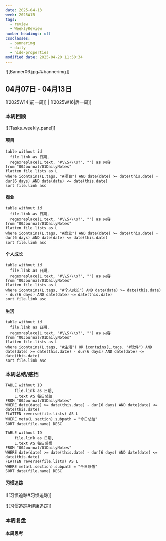 ```yaml
---
date: 2025-04-13
week: 2025W15
tags:
  - review
  - WeeklyReview
number headings: off
cssclasses:
  - bannerimg
  - daily
  - hide-properties
modified date: 2025-04-20 11:50:34
---
```

![[Banner06.jpg##bannerimg]]

## 04月07日 - 04月13日

[[2025W14|前一周]] | [[2025W16|后一周]]

### 本周回顾

![[Tasks_weekly_panel]]

#### 项目
```dataview
table without id
  file.link as 日期,
  regexreplace(L.text, "#\\S+\\s?", "") as 内容
from "00Journal/01DailyNotes"
flatten file.lists as L
where icontains(L.tags, "#项目") AND date(date) >= date(this.date) - dur(6 days) AND date(date) <= date(this.date)
sort file.link asc
```

#### 商业
```dataview
table without id
  file.link as 日期,
  regexreplace(L.text, "#\\S+\\s?", "") as 内容
from "00Journal/01DailyNotes"
flatten file.lists as L
where icontains(L.tags, "#商业") AND date(date) >= date(this.date) - dur(6 days) AND date(date) <= date(this.date)
sort file.link asc
```

#### 个人成长
```dataview
table without id
  file.link as 日期,
  regexreplace(L.text, "#\\S+\\s?", "") as 内容
from "00Journal/01DailyNotes"
flatten file.lists as L
where icontains(L.tags, "#个人成长") AND date(date) >= date(this.date) - dur(6 days) AND date(date) <= date(this.date)
sort file.link asc
```

#### 生活
```dataview
table without id
  file.link as 日期,
  regexreplace(L.text, "#\\S+\\s?", "") as 内容
from "00Journal/01DailyNotes"
flatten file.lists as L
where icontains(L.tags, "#生活") OR icontains(L.tags, "#软件") AND date(date) >= date(this.date) - dur(6 days) AND date(date) <= date(this.date)
sort file.link asc
```

### 本周总结/感悟
```dataview
TABLE without ID
	file.link as 日期,
	L.text AS 每日总结
FROM "00Journal/01DailyNotes" 
WHERE date(date) >= date(this.date) - dur(6 days) AND date(date) <= date(this.date)
FLATTEN reverse(file.lists) AS L
WHERE meta(L.section).subpath = "今日总结"
SORT date(file.name) DESC
```

```dataview
TABLE without ID
	file.link as 日期,
	L.text AS 每日感悟
FROM "00Journal/01DailyNotes" 
WHERE date(date) >= date(this.date) - dur(6 days) AND date(date) <= date(this.date)
FLATTEN reverse(file.lists) AS L
WHERE meta(L.section).subpath = "今日感悟"
SORT date(file.name) DESC
```

#### 习惯追踪

![[习惯追踪#习惯追踪]]

![[习惯追踪#健康追踪]]

### 本周复盘

#### 本周思考



